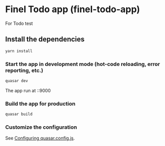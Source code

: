# Finel Todo app (finel-todo-app)

For Todo test

## Install the dependencies
```bash
yarn install
```

### Start the app in development mode (hot-code reloading, error reporting, etc.)
```bash
quasar dev
```
The app run at ::9000

### Build the app for production
```bash
quasar build
```

### Customize the configuration
See [Configuring quasar.config.js](https://v2.quasar.dev/quasar-cli-vite/quasar-config-js).
